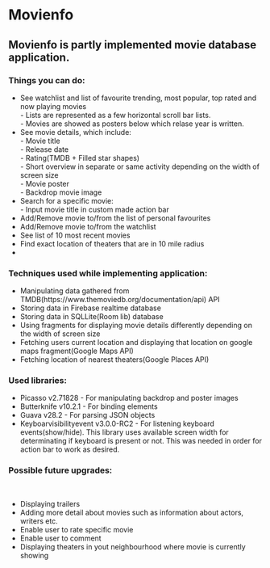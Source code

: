 # Movienfo
<h2>Movienfo is partly implemented movie database application.</h2>

<h3>Things you can do:</h3>

<ul style="list-style-type:disc;">
  <li>See watchlist and list of favourite trending, most popular, top rated and now playing movies</li>
  - Lists are represented as a few horizontal scroll bar lists.
  <br>
  - Movies are showed as posters below which relase year is written.
  <br>
  <li>See movie details, which include:</li>
  - Movie title
  <br> 
  - Release date
  <br>
  - Rating(TMDB + Filled star shapes)
  <br>
  - Short overview in separate or same activity depending on the width of screen size
  <br>
  - Movie poster
  <br>
  - Backdrop movie image
  <br>
  <li>Search for a specific movie: </li>
  - Input movie title in custom made action bar
  <li>Add/Remove movie to/from the list of personal favourites</li>
  <li>Add/Remove movie to/from the watchlist</li>
  <li>See list of 10 most recent movies</li>
  <li>Find exact location of theaters that are in 10 mile radius<li>
</ul>

<h3>Techniques used while implementing application:</h3>

<ul style="list-style-type:disc;">
  <li>Manipulating data gathered from TMDB(https://www.themoviedb.org/documentation/api) API</li>
  <li>Storing data in Firebase realtime database</li>
  <li>Storing data in SQLLite(Room lib) database</li>
  <li>Using fragments for displaying movie details differently depending on the width of screen size</li>
  <li>Fetching users current location and displaying that location on google maps fragment(Google Maps API)</li>
  <li>Fetching location of nearest theaters(Google Places API)</li>
</ul>

<h3>Used libraries:</h3>

<ul style="list-style-type:disc;">
  <li>Picasso v2.71828 - For manipulating backdrop and poster images</li>
  <li>Butterknife v10.2.1 - For binding elements</li>
  <li>Guava v28.2 - For parsing JSON objects</li>
  <li>Keyboarvisibilityevent v3.0.0-RC2 - For listening keyboard events(show/hide). This library uses available screen width for determinating if keyboard is present or not. This was needed in order for action bar to work as desired.</li>
</ul>

<h3>Possible future upgrades:</h3>
<br>
<ul style="list-style-type:disc;">
  <li>Displaying trailers</li>
  <li>Adding more detail about movies such as information about actors, writers etc.</li>
  <li>Enable user to rate specific movie</li>
  <li>Enable user to comment</li>
  <li>Displaying theaters in yout neighbourhood where movie is currently showing</li>
</ul>
